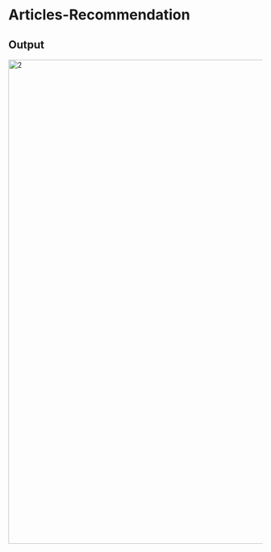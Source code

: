 # Articles-Recommendation

## Output
<img width="960" alt="2" src="https://user-images.githubusercontent.com/76608764/188275169-613dbd99-2cb3-4c37-b927-3262a17dc9fa.png">
